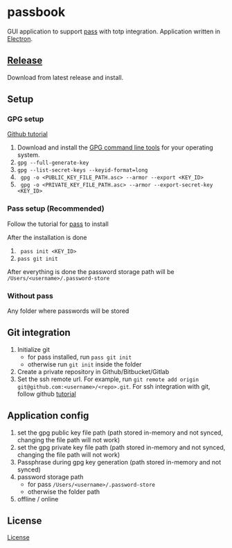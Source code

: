 # passbook

GUI application to support [pass](https://www.passwordstore.org/) with totp integration. Application written in [Electron](https://www.electronjs.org/).

## [Release](https://github.com/mahfuzsust/passbook/releases)
Download from latest release and install.

## Setup 

### GPG setup

[Github tutorial](https://docs.github.com/en/authentication/managing-commit-signature-verification/generating-a-new-gpg-key)

1. Download and install the [GPG command line tools](https://www.gnupg.org/download) for your operating system. 
2. ```gpg --full-generate-key```
3. ```gpg --list-secret-keys --keyid-format=long ```
4. ``` gpg -o <PUBLIC_KEY_FILE_PATH.asc> --armor --export <KEY_ID>```
5. ``` gpg -o <PRIVATE_KEY_FILE_PATH.asc> --armor --export-secret-key <KEY_ID>```

### Pass setup (Recommended)
Follow the tutorial for [pass](https://www.passwordstore.org/) to install

After the installation is done
1. ``` pass init <KEY_ID>```
2. ``` pass git init ```

After everything is done the password storage path will be `/Users/<username>/.password-store`

### Without pass
Any folder where passwords will be stored

## Git integration
1. Initialize git
    * for pass installed, run `pass git init`
    * otherwise run `git init` inside the folder
2. Create a private repository in Github/Bitbucket/Gitlab
3. Set the ssh remote url. For example, run `git remote add origin git@github.com:<username>/<repo>.git`. For ssh integration with git, follow github [tutorial](https://docs.github.com/en/authentication/connecting-to-github-with-ssh)

## Application config
1. set the gpg public key file path (path stored in-memory and not synced, changing the file path will not work)
2. set the gpg private key file path (path stored in-memory and not synced, changing the file path will not work)
3. Passphrase during gpg key generation (path stored in-memory and not synced)
4. password storage path 
    * for pass `/Users/<username>/.password-store`
    * otherwise the folder path
5. offline / online


## License

[License](LICENSE)
